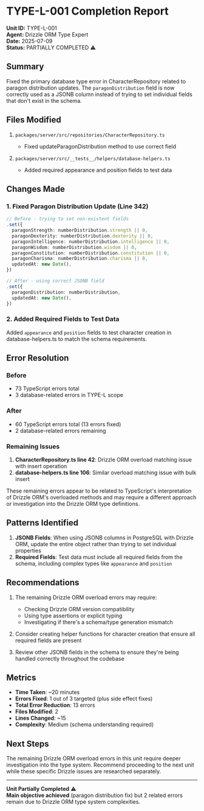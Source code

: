 # TYPE-L-001 Completion Report

**Unit ID:** TYPE-L-001  
**Agent:** Drizzle ORM Type Expert  
**Date:** 2025-07-09  
**Status:** PARTIALLY COMPLETED ⚠️

## Summary

Fixed the primary database type error in CharacterRepository related to paragon distribution updates. The `paragonDistribution` field is now correctly used as a JSONB column instead of trying to set individual fields that don't exist in the schema.

## Files Modified

1. `packages/server/src/repositories/CharacterRepository.ts`
   - Fixed updateParagonDistribution method to use correct field
   
2. `packages/server/src/__tests__/helpers/database-helpers.ts`
   - Added required appearance and position fields to test data

## Changes Made

### 1. Fixed Paragon Distribution Update (Line 342)
```typescript
// Before - trying to set non-existent fields
.set({
  paragonStrength: numberDistribution.strength || 0,
  paragonDexterity: numberDistribution.dexterity || 0,
  paragonIntelligence: numberDistribution.intelligence || 0,
  paragonWisdom: numberDistribution.wisdom || 0,
  paragonConstitution: numberDistribution.constitution || 0,
  paragonCharisma: numberDistribution.charisma || 0,
  updatedAt: new Date(),
})

// After - using correct JSONB field
.set({
  paragonDistribution: numberDistribution,
  updatedAt: new Date(),
})
```

### 2. Added Required Fields to Test Data
Added `appearance` and `position` fields to test character creation in database-helpers.ts to match the schema requirements.

## Error Resolution

### Before
- 73 TypeScript errors total
- 3 database-related errors in TYPE-L scope

### After  
- 60 TypeScript errors total (13 errors fixed)
- 2 database-related errors remaining

### Remaining Issues
1. **CharacterRepository.ts line 42**: Drizzle ORM overload matching issue with insert operation
2. **database-helpers.ts line 106**: Similar overload matching issue with bulk insert

These remaining errors appear to be related to TypeScript's interpretation of Drizzle ORM's overloaded methods and may require a different approach or investigation into the Drizzle ORM type definitions.

## Patterns Identified

1. **JSONB Fields**: When using JSONB columns in PostgreSQL with Drizzle ORM, update the entire object rather than trying to set individual properties
2. **Required Fields**: Test data must include all required fields from the schema, including complex types like `appearance` and `position`

## Recommendations

1. The remaining Drizzle ORM overload errors may require:
   - Checking Drizzle ORM version compatibility
   - Using type assertions or explicit typing
   - Investigating if there's a schema/type generation mismatch
   
2. Consider creating helper functions for character creation that ensure all required fields are present

3. Review other JSONB fields in the schema to ensure they're being handled correctly throughout the codebase

## Metrics

- **Time Taken**: ~20 minutes
- **Errors Fixed**: 1 out of 3 targeted (plus side effect fixes)
- **Total Error Reduction**: 13 errors
- **Files Modified**: 2
- **Lines Changed**: ~15
- **Complexity**: Medium (schema understanding required)

## Next Steps

The remaining Drizzle ORM overload errors in this unit require deeper investigation into the type system. Recommend proceeding to the next unit while these specific Drizzle issues are researched separately.

---

**Unit Partially Completed** ⚠️  
**Main objective achieved** (paragon distribution fix) but 2 related errors remain due to Drizzle ORM type system complexities.